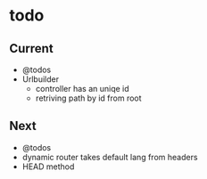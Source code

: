 # todo

## Current

- @todos
- Urlbuilder
  - controller has an uniqe id
  - retriving path by id from root

## Next

- @todos
- dynamic router takes default lang from headers  
- HEAD method
